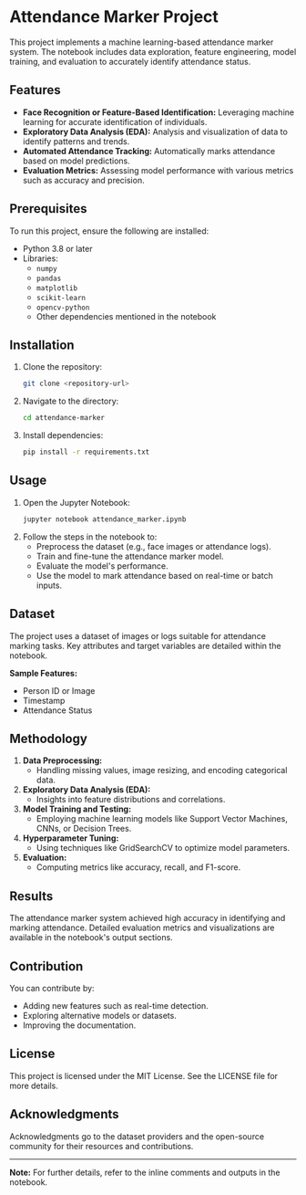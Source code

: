 # Attendance Marker Project

This project implements a machine learning-based attendance marker system. The notebook includes data exploration, feature engineering, model training, and evaluation to accurately identify attendance status.

## Features

- **Face Recognition or Feature-Based Identification:** Leveraging machine learning for accurate identification of individuals.
- **Exploratory Data Analysis (EDA):** Analysis and visualization of data to identify patterns and trends.
- **Automated Attendance Tracking:** Automatically marks attendance based on model predictions.
- **Evaluation Metrics:** Assessing model performance with various metrics such as accuracy and precision.

## Prerequisites

To run this project, ensure the following are installed:

- Python 3.8 or later
- Libraries:
  - `numpy`
  - `pandas`
  - `matplotlib`
  - `scikit-learn`
  - `opencv-python`
  - Other dependencies mentioned in the notebook

## Installation

1. Clone the repository:
   ```bash
   git clone <repository-url>
   ```
2. Navigate to the directory:
   ```bash
   cd attendance-marker
   ```
3. Install dependencies:
   ```bash
   pip install -r requirements.txt
   ```

## Usage

1. Open the Jupyter Notebook:
   ```bash
   jupyter notebook attendance_marker.ipynb
   ```
2. Follow the steps in the notebook to:
   - Preprocess the dataset (e.g., face images or attendance logs).
   - Train and fine-tune the attendance marker model.
   - Evaluate the model's performance.
   - Use the model to mark attendance based on real-time or batch inputs.

## Dataset

The project uses a dataset of images or logs suitable for attendance marking tasks. Key attributes and target variables are detailed within the notebook.

**Sample Features:**
- Person ID or Image
- Timestamp
- Attendance Status

## Methodology

1. **Data Preprocessing:**
   - Handling missing values, image resizing, and encoding categorical data.
2. **Exploratory Data Analysis (EDA):**
   - Insights into feature distributions and correlations.
3. **Model Training and Testing:**
   - Employing machine learning models like Support Vector Machines, CNNs, or Decision Trees.
4. **Hyperparameter Tuning:**
   - Using techniques like GridSearchCV to optimize model parameters.
5. **Evaluation:**
   - Computing metrics like accuracy, recall, and F1-score.

## Results

The attendance marker system achieved high accuracy in identifying and marking attendance. Detailed evaluation metrics and visualizations are available in the notebook's output sections.

## Contribution

You can contribute by:
- Adding new features such as real-time detection.
- Exploring alternative models or datasets.
- Improving the documentation.

## License

This project is licensed under the MIT License. See the LICENSE file for more details.

## Acknowledgments

Acknowledgments go to the dataset providers and the open-source community for their resources and contributions.

---

**Note:** For further details, refer to the inline comments and outputs in the notebook.

